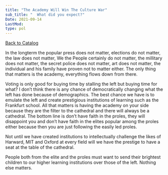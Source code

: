 ```yaml
---
title: "The Academy Will Win The Culture War"
sub_title: "  What did you expect?"
Date: 2021-09-14
LastMod:
type: pol
---
```


[Back to Catalog](/)

In the longterm the popular press does not matter, elections do not matter, the law does not matter, We the People certainly do not matter, the millitary does not matter, the secret police does not matter, art does not matter, the individual and his family have proven not to matter either. The only thing that matters is the academy, everything flows down from there.

Voting is only good for buying time by stalling the left but buying time for what? I don’t think there is any chance of democratically changing what the left has done because of demographics. The best chance we have is to emulate the left and create prestigious institutions of learning such as the Frankfurt school. All that matters is having the academy on your side because they are the filter to the cathedral and there will always be a cathedral. The bottom line is don’t have faith in the proles, they will disappoint you and don’t have faith in the elites popular among the proles either because then you are just following the easily led proles.

Not until we have created institutions to intellectually challenge the likes of Harward, MIT and Oxford at every field will we have the prestige to have a seat at the table of the cathedral.

People both from the elite and the proles must want to send their brightest children to our higher learning institutions over those of the left. Nothing else matters.
